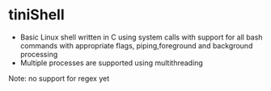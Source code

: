 # tiniShell
* Basic Linux shell written in C using system calls with support for all bash
commands with appropriate flags, piping,foreground and background
processing
* Multiple processes are supported using multithreading

Note: no support for regex yet


